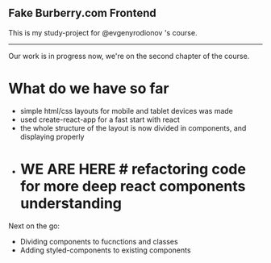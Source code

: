 ## Fake Burberry.com Frontend

This is my study-project for @evgenyrodionov 's course.

***

Our work is in progress now, we're on the second chapter of the course.

# What do we have so far

- simple html/css layouts for mobile and tablet devices was made
- used create-react-app for a fast start with react
- the whole structure of the layout is now divided in components, and displaying properly
- # WE ARE HERE # refactoring code for more deep react components understanding

Next on the go:

* Dividing components to fucnctions and classes
* Adding styled-components to existing components